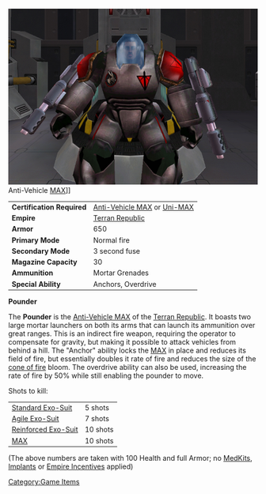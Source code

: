 ![](images/PounderPicture.jpg "fig:PounderPicture.jpg") Anti-Vehicle
[MAX](MAX.md "wikilink")\]\]

|                            |                                                                                                                      |
| -------------------------- | -------------------------------------------------------------------------------------------------------------------- |
| **Certification Required** | [Anti-Vehicle MAX](<Anti-Vehicle_MAX_(Certification)> "wikilink") or [Uni-MAX](<Uni-MAX_(Certification)> "wikilink") |
| **Empire**                 | [Terran Republic](Terran_Republic.md "wikilink")                                                                     |
| **Armor**                  | 650                                                                                                                  |
| **Primary Mode**           | Normal fire                                                                                                          |
| **Secondary Mode**         | 3 second fuse                                                                                                        |
| **Magazine Capacity**      | 30                                                                                                                   |
| **Ammunition**             | Mortar Grenades                                                                                                      |
| **Special Ability**        | Anchors, Overdrive                                                                                                   |

**Pounder**

The **Pounder** is the [Anti-Vehicle
MAX](<Anti-Vehicle_MAX_(Certification)> "wikilink") of the [Terran
Republic](Terran_Republic.md "wikilink"). It boasts two large mortar
launchers on both its arms that can launch its ammunition over great
ranges. This is an indirect fire weapon, requiring the operator to
compensate for gravity, but making it possible to attack vehicles from
behind a hill. The "Anchor" ability locks the
[MAX](Mechanized_Armored_Exo.$1.md "wikilink") in place and reduces its
field of fire, but essentially doubles it rate of fire and reduces the
size of the [cone of fire](cone_of_fire.md "wikilink") bloom. The overdrive
ability can also be used, increasing the rate of fire by 50% while still
enabling the pounder to move.

Shots to kill:

|                                                        |          |
| ------------------------------------------------------ | -------- |
| [Standard Exo-Suit](Standard_Exo.$1.md "wikilink")     | 5 shots  |
| [Agile Exo-Suit](Agile_Exo.$1.md "wikilink")           | 7 shots  |
| [Reinforced Exo-Suit](Reinforced_Exo.$1.md "wikilink") | 10 shots |
| [MAX](MAX.md "wikilink")                               | 10 shots |

(The above numbers are taken with 100 Health and full Armor; no
[MedKits](MedKit.md "wikilink"), [Implants](Implants.md "wikilink") or [Empire
Incentives](Empire_Incentives.md "wikilink") applied)

[Category:Game Items](Category:Game_Items.md "wikilink")
